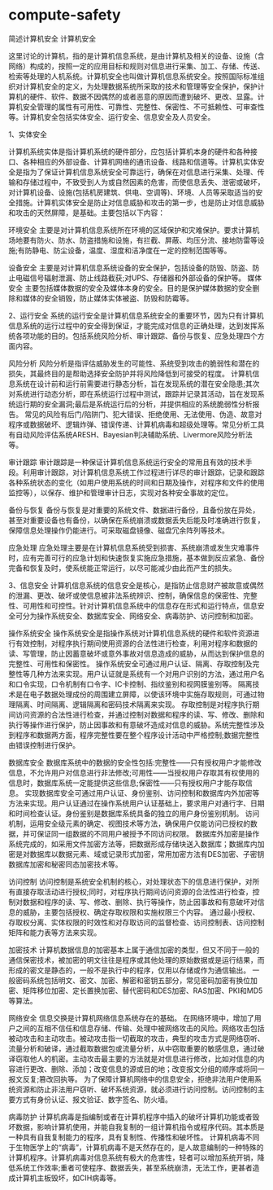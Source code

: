 # compute-safety
简述计算机安全
计算机安全

这里讨论的计算机，指的是计算机信息系统，是由计算机及相关的设备、设施（含网络）构成的，按照一定的应用目标和规则对信息进行采集、加工、存储、传送、检索等处理的人机系统。计算机安全也叫做计算机信息系统安全。按照国际标准组织对计算机安全的定义，为处理数据系统所采取的技术和管理等安全保护，保护计算机的硬件、软件、数据不因偶然的或者恶意的原因而遭到破坏、更改、显露。计算机安全管理的属性有可用性、可靠性、完整性、保密性、不可抵赖性、可审查性等。计算机安全包括实体安全、运行安全、信息安全及人员安全。

1、实体安全

计算机系统实体是指计算机系统的硬件部分，应包括计算机本身的硬件和各种接口、各种相应的外部设备、计算机网络的通讯设备、线路和信道等。计算机实体安全是指为了保证计算机信息系统安全可靠运行，确保在对信息进行采集、处理、传输和存储过程中，不致受到人为或自然因素的危害，而使信息丢失、泄密或破坏，对计算机设备、设施(包括机房建筑、供电、空调等)、环境、人员等采取适当的安全措施。计算机实体安全是防止对信息威胁和攻击的第一步，也是防止对信息威胁和攻击的天然屏障，是基础。主要包括以下内容：

环境安全
主要是对计算机信息系统所在环境的区域保护和灾难保护。要求计算机场地要有防火、防水、防盗措施和设施，有拦截、屏蔽、均压分流、接地防雷等设施;有防静电、防尘设备，温度、湿度和洁净度在一定的控制范围等等。

设备安全
主要是对计算机信息系统设备的安全保护，包括设备的防毁、防盗、防止电磁信号辐射泄漏、防止线路截获;对UPS、存储器和外部设备的保护等。
媒体安全
主要包括媒体数据的安全及媒体本身的安全。目的是保护媒体数据的安全删除和媒体的安全销毁，防止媒体实体被盗、防毁和防霉等。

2、运行安全
系统的运行安全是计算机信息系统安全的重要环节，因为只有计算机信息系统的运行过程中的安全得到保证，才能完成对信息的正确处理，达到发挥系统各项功能的目的。包括系统风险分析、审计跟踪、备份与恢复、应急处理四个方面内容。

风险分析
风险分析是指评估威胁发生的可能性、系统受到攻击的脆弱性和潜在的损失，其最终目的是帮助选择安全防护并将风险降低到可接受的程度。
计算机信息系统在设计前和运行前需要进行静态分析，旨在发现系统的潜在安全隐患;其次对系统进行动态分析，即在系统运行过程中测试，跟踪并记录其活动，旨在发现系统运行期的安全漏洞;最后是系统运行后的分析，并提供相应的系统脆弱性分析报告。
常见的风险有后门/陷阱门、犯大错误、拒绝使用、无法使用、伪造、故意对程序或数据破坏、逻辑炸弹、错误传递、计算机病毒和超级处理等。常见分析工具有自动风险评估系统ARESH、Bayesian判决辅助系统、Livermore风险分析法等。

审计跟踪
审计跟踪是一种保证计算机信息系统运行安全的常用且有效的技术手段。利用审计跟踪，对计算机信息系统工作过程进行详尽的审计跟踪，记录和跟踪各种系统状态的变化（如用户使用系统的时间和日期及操作，对程序和文件的使用监控等），以保存、维护和管理审计日志，实现对各种安全事故的定位。

备份与恢复
备份与恢复是对重要的系统文件、数据进行备份，且备份放在异处，甚至对重要设备也有备份，以确保在系统崩溃或数据丢失后能及时准确进行恢复，保障信息处理操作仍能进行。可采取磁盘镜像、磁盘冗余阵列等技术。

应急处理
应急处理主要是在计算机信息系统受到损害、系统崩溃或发生灾难事件时，应有完善可行的应急计划和快速恢复实施应急措施，基本做到反应紧急、备份完备和恢复及时，使系统能正常运行，以尽可能减少由此而产生的损失。

3、信息安全
计算机信息系统的信息安全是核心，是指防止信息财产被故意或偶然的泄漏、更改、破坏或使信息被非法系统辨识、控制，确保信息的保密性、完整性、可用性和可控性。针对计算机信息系统中的信息存在形式和运行特点，信息安全可分为操作系统安全、数据库安全、网络安全、病毒防护、访问控制和加密。

操作系统安全
操作系统安全是指操作系统对计算机信息系统的硬件和软件资源进行有效控制，对程序执行期间使用资源的合法性进行检查，利用对程序和数据的读、写管理，防止因蓄意破坏或意外事故对信息造成的威胁，从而达到保护信息的完整性、可用性和保密性。
操作系统安全可通过用户认证、隔离、存取控制及完整性等几种方法来实现。用户认证就是系统有一个对用户识别的方法，通过用户名和口令实现，口令机制有口令字、IC卡控制、指纹鉴别和视网膜鉴别等。
隔离技术是在电子数据处理成份的周围建立屏障，以使该环境中实施存取规则，可通过物理隔离、时间隔离、逻辑隔离和密码技术隔离来实现。
存取控制是对程序执行期间访问资源的合法性进行检查，并通过控制对数据和程序的读、写、修改、删除和执行等操作进行保护，防止因事故和有意破坏造成对信息的威胁。系统完整性涉及到程序和数据两方面，程序完整性要在整个程序设计活动中严格控制;数据完整性由错误控制进行保护。

数据库安全
数据库系统中的数据的安全性包括:完整性——只有授权用户才能修改信息，不允许用户对信息进行非法修改;可用性——当授权用户存取其有权使用的信息时，数据库系统一定能提供这些信息;保密性——只有授权用户才能存取信息。
实现数据库安全可通过用户认证、身份鉴别、访问控制和数据库内外加密等方法来实现。用户认证通过在操作系统用户认证基础上，要求用户对通行字、日期和时间检查认证。身份鉴别是数据库系统具备的独立的用户身份鉴别机制。
访问机制，运用安全级元素的确定、视图技术等方法，确保用户仅能访问已授权的数据，并可保证同一组数据的不同用户被授予不同访问权限。
数据库外加密是操作系统完成的，如采用文件加密方法等，把数据形成存储块送入数据库；数据库内加密是对数据库以数据元素、域或记录形式加密，常用加密方法有DES加密、子密钥数据库加密和秘密同态加密技术等。

访问控制
访问控制是系统安全机制的核心，对处理状态下的信息进行保护，对所有直接存取活动进行授权;同时，对程序执行期间访问资源的合法性进行检查，控制对数据和程序的读、写、修改、删除、执行等操作，防止因事故和有意破坏对信息的威胁，主要包括授权、确定存取权限和实施权限三个内容。
通过最小授权、存取权分离、实体权限的时效性和对存取访问的监督检查、访问控制表、访问控制矩阵和能力表等方法来实现。

加密技术
计算机数据信息的加密基本上属于通信加密的类型，但又不同于一般的通信保密技术，被加密的明文往往是程序或其他处理的原始数据或是运行结果，而形成的密文是静态的，一般不是执行中的程序，仅用以存储或作为通信输出。
一般密码系统包括明文、密文、加密、解密和密钥五部分，常见密码加密有换位加密、矩阵移位加密、定长置换加密、替代密码和DES加密、RAS加密、PKI和MD5等算法。

网络安全
信息交换是计算机网络信息系统存在的基础。
在网络环境中，增加了用户之间的互相不信任和信息存储、传输、处理中被网络攻击的风险。网络攻击包括被动攻击和主动攻击。被动攻击指一切截取的攻击，典型的攻击方式是网络窃听、流量分析和破译，通过截取数据包或流量分析，从中窃取重要的敏感信息，通过破译窃取他人的机密。主动攻击最主要的方法就是对信息进行修改，比如对信息的内容进行更改、删除、添加；改变信息的源或目的地；改变报文分组的顺序或将同一报文反复;篡改回执等。
为了保障计算机网络中的信息安全，拒绝非法用户使用系统资源和防止非法用户窃听、破坏系统资源，就必须进行访问控制。访问控制的主要方式有身份认证、报文验证、数字签名、防火墙。

病毒防护
计算机病毒是指编制或者在计算机程序中插入的破坏计算机功能或者毁坏数据，影响计算机使用，并能自我复制的一组计算机指令或程序代码。其本质是一种具有自我复制能力的程序，具有复制性、传播性和破坏性。
计算机病毒不同于生物医学上的“病毒”，计算机病毒不是天然存在的，是人故意编制的一种特殊的计算机程序。计算机病毒对信息系统有极大的危害性，轻者可以增加系统开销，降低系统工作效率;重者可使程序、数据丢失，甚至系统崩溃，无法工作，更甚者造成计算机主板毁坏，如CIH病毒等。
